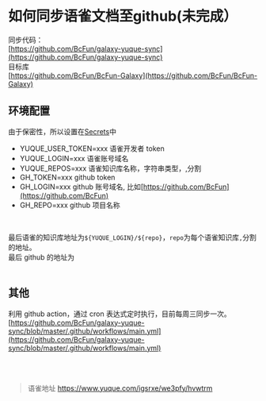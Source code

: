 # 如何同步语雀文档至github(未完成）
同步代码：  
[https://github.com/BcFun/galaxy-yuque-sync](https://github.com/BcFun/galaxy-yuque-sync)  
目标库  
[https://github.com/BcFun/BcFun-Galaxy](https://github.com/BcFun/BcFun-Galaxy)

## 环境配置

由于保密性，所以设置在[Secrets](https://docs.github.com/cn/actions/reference/encrypted-secrets)中

- YUQUE_USER_TOKEN=xxx 语雀开发者 token
- YUQUE_LOGIN=xxx 语雀账号域名
- YUQUE_REPOS=xxx 语雀知识库名称，字符串类型，,分割
- GH_TOKEN=xxx github token
- GH_LOGIN=xxx github 账号域名, 比如[https://github.com/BcFun](https://github.com/BcFun)
- GH_REPO=xxx github 项目名称

​

最后语雀的知识库地址为`${YUQUE_LOGIN}/${repo}`，`repo`为每个语雀知识库`,`分割的地址。  
最后 github 的地址为  
​

## 其他

利用 github action，通过 cron 表达式定时执行，目前每周三同步一次。  
[https://github.com/BcFun/galaxy-yuque-sync/blob/master/.github/workflows/main.yml](https://github.com/BcFun/galaxy-yuque-sync/blob/master/.github/workflows/main.yml)  
​

<br>
  
> 语雀地址 https://www.yuque.com/igsrxe/we3pfy/hvwtrm